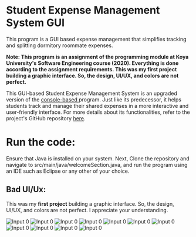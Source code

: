 # Student Expense Management System GUI
This program is a GUI based expense management that simplifies tracking and splitting dormitory roommate expenses.

**Note: This program is an assignment of the programming module at Koya University's Software Engineering course (2020). Everything is done according to the assignment requirements. This was my first project building a graphic interface. So, the design, UI/UX, and colors are not perfect.** 

This GUI-based Student Expense Management System is an upgraded version of the <a href="https://github.com/SakarDev/StudentExpenseManagementSystem">console-based </a> program. Just like its predecessor, it helps students track and manage their shared expenses in a more interactive and user-friendly interface. For more details about its functionalities, refer to the project's GitHub repository <a href="https://github.com/SakarDev/StudentExpenseManagementSystem">here</a>.

# Run the code:
Ensure that Java is installed on your system. Next, Clone the repository and navigate to src/main/java/welcomeSection.java, and run the program using an IDE such as Eclipse or any other of your choice.

## Bad UI/Ux:
This was my **first project** building a graphic interface. So, the design, UI/UX, and colors are not perfect. I appreciate your understanding.

<ImageGroup>
<img alt="Input 0" src="https://raw.githubusercontent.com/SakarDev/StudentExpenseManagementSystemGUI/master/welcome.png" />
<img alt="Input 0" src="https://raw.githubusercontent.com/SakarDev/StudentExpenseManagementSystemGUI/master/signup.png" />
<img alt="Input 0" src="https://raw.githubusercontent.com/SakarDev/StudentExpenseManagementSystemGUI/master/login.png" />
<img alt="Input 0" src="https://raw.githubusercontent.com/SakarDev/StudentExpenseManagementSystemGUI/master/emptyError.png" />
<img alt="Input 0" src="https://raw.githubusercontent.com/SakarDev/StudentExpenseManagementSystemGUI/master/birthDateError.png" />
<img alt="Input 0" src="https://raw.githubusercontent.com/SakarDev/StudentExpenseManagementSystemGUI/master/welcomeAfterLogin.png" />
<img alt="Input 0" src="https://raw.githubusercontent.com/SakarDev/StudentExpenseManagementSystemGUI/master/viewAllBills.png" />
<img alt="Input 0" src="https://raw.githubusercontent.com/SakarDev/StudentExpenseManagementSystemGUI/master/viewCheckout.png" />
<img alt="Input 0" src="https://raw.githubusercontent.com/SakarDev/StudentExpenseManagementSystemGUI/master/addNewItem.png" />
<img alt="Input 0" src="https://raw.githubusercontent.com/SakarDev/StudentExpenseManagementSystemGUI/master/checkout.png" />
<img alt="Input 0" src="https://raw.githubusercontent.com/SakarDev/StudentExpenseManagementSystemGUI/master/checkoutMsg.png" />
</ImageGroup>
